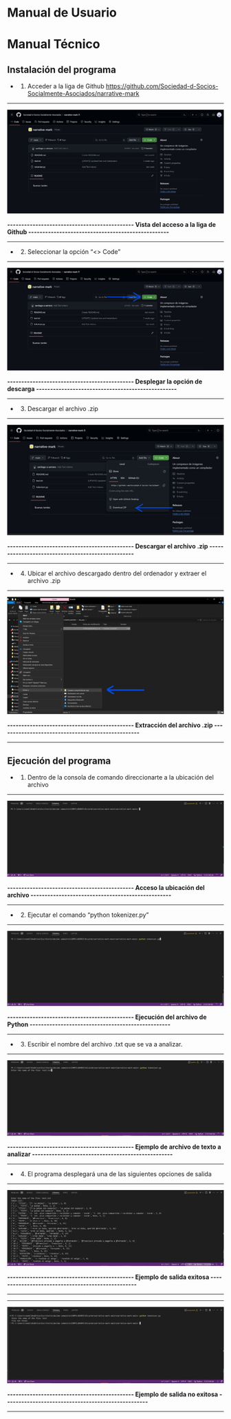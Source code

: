 # Manual de Usuario

# Manual Técnico
## Instalación del programa
*  1. Acceder a la liga de Github
https://github.com/Sociedad-d-Socios-Socialmente-Asociados/narrative-mark

- - - -
![figura 1](https://github.com/Sociedad-d-Socios-Socialmente-Asociados/narrative-mark/blob/main/Images/ManualTecnico/Paso1.jpg?raw=true)

**--------------------------------------------- Vista del acceso a la liga de Github  --------------------------------------------------**
- - - -

*  2. Seleccionar la opción “<> Code”
 
- - - -
![figura 2](https://github.com/Sociedad-d-Socios-Socialmente-Asociados/narrative-mark/blob/main/Images/ManualTecnico/Paso2.jpg?raw=true)

**--------------------------------------------- Desplegar la opción de descarga  --------------------------------------------------**
- - - -


*  3. Descargar el archivo .zip

- - - -
![figura 3](https://github.com/Sociedad-d-Socios-Socialmente-Asociados/narrative-mark/blob/main/Images/ManualTecnico/Paso3.jpg?raw=true)

**--------------------------------------------- Descargar el archivo .zip  --------------------------------------------------**
- - - -

*  4. Ubicar el archivo descargado dentro del ordenador y extraer el archivo .zip

- - - -
![figura 4](https://github.com/Sociedad-d-Socios-Socialmente-Asociados/narrative-mark/blob/main/Images/ManualTecnico/Paso4.jpg?raw=true)

**--------------------------------------------- Extracción del archivo .zip --------------------------------------------------**
- - - -


## Ejecución del programa

* 1. Dentro de la consola de comando direccionarte a la ubicación del archivo
 
- - - -
![figura 5](https://github.com/Sociedad-d-Socios-Socialmente-Asociados/narrative-mark/blob/main/Images/ManualTecnico/Paso5.jpg?raw=true)

**--------------------------------------------- Acceso la ubicación del archivo --------------------------------------------------**
- - - -

* 2. Ejecutar el comando “python tokenizer.py”
 
- - - -
![figura 6](https://github.com/Sociedad-d-Socios-Socialmente-Asociados/narrative-mark/blob/main/Images/ManualTecnico/Paso6.jpg?raw=true)

**--------------------------------------------- Ejecución del archivo de Python --------------------------------------------------**
- - - -


* 3. Escribir el nombre del archivo .txt que se va a analizar.
 
- - - -
![figura 7](https://github.com/Sociedad-d-Socios-Socialmente-Asociados/narrative-mark/blob/main/Images/ManualTecnico/Paso7.jpg?raw=true)

**--------------------------------------------- Ejemplo de archivo de texto a analizar --------------------------------------------------**
- - - -


* 4. El programa desplegará una de las siguientes opciones de salida

- - - -
![figura 8](https://github.com/Sociedad-d-Socios-Socialmente-Asociados/narrative-mark/blob/main/Images/ManualTecnico/Paso8.jpg?raw=true)

**--------------------------------------------- Ejemplo de salida exitosa --------------------------------------------------**
- - - -


- - - -
![figura 9](https://github.com/Sociedad-d-Socios-Socialmente-Asociados/narrative-mark/blob/main/Images/ManualTecnico/Paso9.jpg?raw=true)

**--------------------------------------------- Ejemplo de salida no exitosa ---------------------------------------------------**
- - - -




